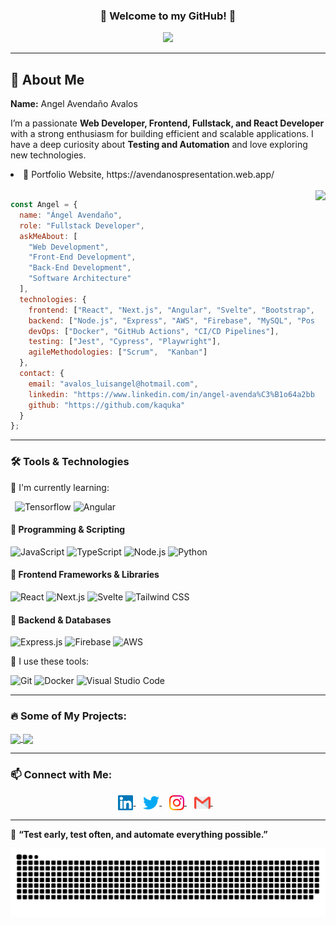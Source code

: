 ### <p align="center">🚀 Welcome to my GitHub! 🚀</p>

<p align="center">
  <img src="https://readme-typing-svg.herokuapp.com?font=Fira+Code&weight=600&color=00FF99&size=22&center=true&vCenter=true&lines=Web+Developer+%7C+Front-End+Developer;UX/UI+Preacher;Exploring+Testing+Frameworks+%26+Methodologies;Continuous+Learning+%26+Innovation" />
</p>

---

## 🚀 About Me
**Name:** Angel Avendaño Avalos 

I’m a passionate **Web Developer, Frontend, Fullstack, and React Developer** with a strong enthusiasm for building efficient and scalable applications. I have a deep curiosity about **Testing and Automation** and love exploring new technologies.

<li>🧐 Portfolio Website, https://avendanospresentation.web.app/</li>
<br>
<img align="right" src="https://media.giphy.com/media/M9gbBd9nbDrOTu1Mqx/giphy.gif">

```javascript
const Angel = {
  name: "Ángel Avendaño",
  role: "Fullstack Developer",
  askMeAbout: [
    "Web Development", 
    "Front-End Development", 
    "Back-End Development", 
    "Software Architecture"
  ],
  technologies: {
    frontend: ["React", "Next.js", "Angular", "Svelte", "Bootstrap", "Tailwind CSS"],
    backend: ["Node.js", "Express", "AWS", "Firebase", "MySQL", "PostgreSQL", "MongoDB"],
    devOps: ["Docker", "GitHub Actions", "CI/CD Pipelines"],
    testing: ["Jest", "Cypress", "Playwright"],
    agileMethodologies: ["Scrum",  "Kanban"]
  },
  contact: {
    email: "avalos_luisangel@hotmail.com",
    linkedin: "https://www.linkedin.com/in/angel-avenda%C3%B1o64a2bb239",
    github: "https://github.com/kaquka"
  }
};


```


---

### 🛠️ Tools & Technologies

🌱 I'm currently learning:

&ensp;![Tensorflow](https://img.shields.io/badge/-Tensorflow-000000?style=flat-square&logo=Tensorflow)
![Angular](https://img.shields.io/badge/-Angular-DD0031?style=flat-square&logo=angular&logoColor=white)


#### 🔹 Programming & Scripting
![JavaScript](https://img.shields.io/badge/-JavaScript-F7DF1E?style=flat-square&logo=javascript&logoColor=black)
![TypeScript](https://img.shields.io/badge/-TypeScript-3178C6?style=flat-square&logo=typescript&logoColor=white)
![Node.js](https://img.shields.io/badge/-Node.js-339933?style=flat-square&logo=node.js&logoColor=white)
![Python](https://img.shields.io/badge/-Python-3776AB?style=flat-square&logo=python&logoColor=white)

#### 🔹 Frontend Frameworks & Libraries
![React](https://img.shields.io/badge/-React-61DAFB?style=flat-square&logo=react&logoColor=black)
![Next.js](https://img.shields.io/badge/-Next.js-000000?style=flat-square&logo=next.js&logoColor=white)
![Svelte](https://img.shields.io/badge/-Svelte-FF3E00?style=flat-square&logo=svelte&logoColor=white)
![Tailwind CSS](https://img.shields.io/badge/-TailwindCSS-38B2AC?style=flat-square&logo=tailwind-css&logoColor=white)

#### 🔹 Backend & Databases
![Express.js](https://img.shields.io/badge/-Express.js-000000?style=flat-square&logo=express&logoColor=white)
![Firebase](https://img.shields.io/badge/-Firebase-FFCA28?style=flat-square&logo=firebase&logoColor=black)
![AWS](https://img.shields.io/badge/-AWS-232F3E?style=flat-square&logo=amazon-aws&logoColor=white)

:rocket: I use these tools:

![Git](https://img.shields.io/badge/-Git-3E2C00?style=flat-square&logo=Git)
![Docker](https://img.shields.io/badge/-Docker-384D54?style=flat-square&logo=Docker)
![Visual Studio Code](https://img.shields.io/badge/-VsCode-2C2C32?style=flat-square&logo=visual-studio-code&logoColor=0078D7)

---

### 🔥 Some of My Projects:
<a href="https://github.com/kaquka/conektaBUAP">
  <img align="center" src="https://github-readme-stats.vercel.app/api/pin/?username=kaquka&repo=conektaBUAP&theme=onedark" />
</a>    
<a href="https://github.com/kaquka/battleshipProject">
  <img align="center" src="https://github-readme-stats.vercel.app/api/pin/?username=kaquka&repo=battleshipProject&theme=onedark"/>
</a>

---

### 📫 Connect with Me:
<p align="center">
<a href="www.linkedin.com/in/angel-avendaño-avalos" target="_blank">
  <img align="center" alt="Angel Avendaño Avalos | Linkedin" width="24px" src="https://github.com/SatYu26/SatYu26/blob/master/Assets/Linkedin.svg" />
</a> &nbsp;&nbsp;
<a href="https://x.com/qwerty_078" target="_blank">
  <img align="center" alt="Angel Avendaño | Twitter" width="26px" src="https://github.com/SatYu26/SatYu26/blob/master/Assets/Twitter.svg" />
</a> &nbsp;&nbsp;
<a href="https://www.instagram.com/fkk.av/" target="_blank">
  <img align="center" alt="Angel Avendaño | Instagram" width="24px" src="https://github.com/SatYu26/SatYu26/blob/master/Assets/Instagram.svg" />
</a> &nbsp;&nbsp;
<a href="mailto:avalos_luisangel@hotmail.com" >
  <img align="center" alt="Angel Avendaño Avalos | Gmail" width="26px" src="https://github.com/SatYu26/SatYu26/blob/master/Assets/Gmail.svg" />
</a> &nbsp;&nbsp;
</p>

---

🎯 **“Test early, test often, and automate everything possible.”**

<p align="center">
  <img src="https://github.com/DHANOLA/DHANOLA/raw/output/github-contribution-grid-snake.svg" alt="snake"></center>
</p>


